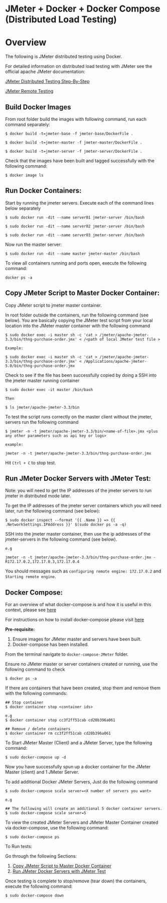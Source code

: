 # JMeter + Docker + Docker Compose (Distributed Load Testing)

# Overview

The following is JMeter distributed testing using Docker. 

For detailed information on distributed load testing with JMeter see the official apache JMeter documentation:

[JMeter Distributed Testing Step-By-Step](https://jmeter.apache.org/usermanual/jmeter_distributed_testing_step_by_step.html)

[JMeter Remote Testing](https://jmeter.apache.org/usermanual/remote-test.html)

## Build Docker Images

From root folder build the images with following command, run each command separately:

```
$ docker build -t=jmeter-base -f jmeter-base/DockerFile .

$ docker build -t=jmeter-master -f jmeter-master/DockerFile .

$ docker build -t=jmeter-server -f jmeter-server/DockerFile .

```
Check that the images have been built and tagged successfully with the following command:

```
$ docker image ls

```

## Run Docker Containers:

Start by running the jmeter servers.  Execute each of the command lines below separately

```
$ sudo docker run -dit --name server01 jmeter-server /bin/bash

$ sudo docker run -dit --name server02 jmeter-server /bin/bash

$ sudo docker run -dit --name server03 jmeter-server /bin/bash
```

Now run the master server:

```
$ sudo docker run -dit --name master jmeter-master /bin/bash
```

To view all containers running and ports open, execute the following command:

```
docker ps -a

```

<a name="copy-jmeter-script"></a>
## Copy JMeter Script to Master Docker Container:

Copy JMeter script to jmeter master container.

In root folder outside the containers, run the following command (see below).  You are basically copying the JMeter test script from your local location into the JMeter master container with the following command 


```
$ sudo docker exec -i master sh -c 'cat > /jmeter/apache-jmeter-3.3/bin/thng-purchase-order.jmx' < /<path of local JMeter test file >

Example:

$ sudo docker exec -i master sh -c 'cat > /jmeter/apache-jmeter-3.3/bin/thng-purchase-order.jmx' < /Applications/apache-jmeter-5.0/bin/thng-purchase-order.jmx

```

Check to see if the file has been successfully copied by doing a SSH into the jmeter master running container

```
$ sudo docker exec -it master /bin/bash

Then

$ ls jmeter/apache-jmeter-3.3/bin

```

To test the script runs correctly on the master client without the jmeter, servers run the following command

```
$ jmeter -n -t jmeter/apache-jmeter-3.3/bin/<name-of-file>.jmx <plus any other parameters such as api key or logs>

example:

jmeter -n -t jmeter/apache-jmeter-3.3/bin/thng-purchase-order.jmx

```

Hit `Ctrl + C` to stop test.

<a name="run-jmeter-servers"></a>
## Run JMeter Docker Servers with JMeter Test:
Note: you will need to get the IP addresses of the jmeter servers to run jmeter in distributed mode later.


To get the IP addresses of the jmeter server containers which you will need later, run the following command (see below):

```
$ sudo docker inspect --format '{{ .Name }} => {{ .NetworkSettings.IPAddress }}' $(sudo docker ps -a -q)
```





SSH into the jmeter master container, then use the ip addresses of the jmeter-servers in the following command (see below). 

```
e.g 

jmeter -n -t jmeter/apache-jmeter-3.3/bin/thng-purchase-order.jmx -R172.17.0.2,172.17.0.3,172.17.0.4
```

You should messages such as `configuring remote engine: 172.17.0.2` and `Starting remote engine`.

## Docker Compose:

For an overview of what docker-compose is and how it is useful in this context, please see [here](https://docs.docker.com/compose/overview/)

For instructions on how to install docker-compose please visit [here](https://docs.docker.com/compose/install/)

**Pre-requisite:**

1. Ensure images for JMeter master and servers have been built.
2. Docker-compose has been installed.

From the terminal navigate to `docker-compose-JMeter` folder.

Ensure no JMeter master or server containers created or running, use the following command to check

```
$ docker ps -a 

```

If there are containers that have been created, stop them and remove them with the following commands:


```
## Stop container
$ docker container stop <container ids>

e.g
$ docker container stop cc3f2ff51cab cd20b396a061

## Remove / delete containers
$ docker container rm cc3f2ff51cab cd20b396a061

```

To Start JMeter Master (Client) and a JMeter Server, type the following command:

```
$ sudo docker-compose up -d
```

Now you have successfully spun up a docker container for the JMeter Master (client) and 1 JMeter Server.

To add additional Docker JMeter Servers, Just do the following command

```
$ sudo docker-compose scale server=<X number of servers you want>

e.g

## The following will create an additional 5 docker container servers.
$ sudo docker-compose scale server=5

```

To view the created JMeter Servers and JMeter Master Container created via docker-compose, use the following command:

``` 
$ sudo docker-compose ps 
```

To Run tests:

Go through the following Sections: 
 
1. [Copy JMeter Script to Master Docker Container](#copy-jmeter-script)
2. [Run JMeter Docker Servers with JMeter Test](#run-jmeter-servers)


Once testing is complete to stop/remove (tear down) the containers, execute the following command:

```
$ sudo docker-compose down

``` 
